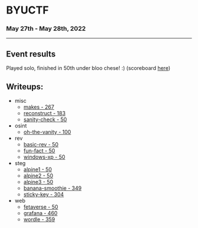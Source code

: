# BYUCTF
### May 27th - May 28th, 2022
***
## Event results
Played solo, finished in 50th under bloo chese! :) (scoreboard [here](https://ctftime.org/event/1660))
## Writeups:
- misc
  - [makes - 267](misc/makes.md)
  - [reconstruct - 183](misc/reconstruct.md)
  - [sanity-check - 50](misc/sanity-check.md)
- osint
  - [oh-the-vanity - 100](osint/oh-the-vanity.md)
- rev
  - [basic-rev - 50](rev/basic-rev.md)
  - [fun-fact - 50](rev/fun-fact.md)
  - [windows-xp - 50](rev/windows-xp.md)
- steg
  - [alpine1 - 50](steg/alpine1.md)
  - [alpine2 - 50](steg/alpine2.md)
  - [alpine3 - 50](steg/alpine3.md)
  - [banana-smoothie - 349](steg/banana-smoothie.md)
  - [sticky-key - 304](steg/sticky-key.md)
- web
  - [fetaverse - 50](web/fetaverse.md)
  - [grafana - 460](web/grafana.md)
  - [wordle - 359](web/wordle.md)